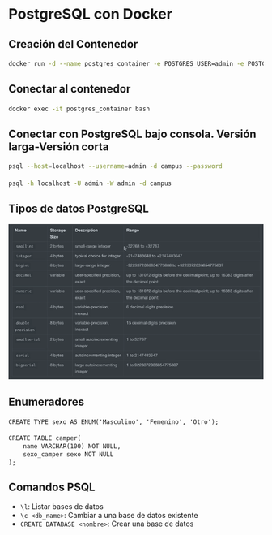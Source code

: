 # PostgreSQL con Docker

## Creación del Contenedor
```bash
docker run -d --name postgres_container -e POSTGRES_USER=admin -e POSTGRES_PASSWORD=admin -e POSTGRES_DB=campus -p 5433:5432 -v pgdata:/var/lib/postgresql/data --restart=unless-stopped postgres:15
```

## Conectar al contenedor
```bash
docker exec -it postgres_container bash
```

## Conectar con PostgreSQL bajo consola. Versión larga-Versión corta
```bash
psql --host=localhost --username=admin -d campus --password

psql -h localhost -U admin -W admin -d campus
```

## Tipos de datos PostgreSQL
![alt text](image.png)

## Enumeradores
```pgsql
CREATE TYPE sexo AS ENUM('Masculino', 'Femenino', 'Otro');

CREATE TABLE camper(
    name VARCHAR(100) NOT NULL,
    sexo_camper sexo NOT NULL
);
```

## Comandos PSQL
- `\l`: Listar bases de datos
- `\c <db_name>`: Cambiar a una base de datos existente
- `CREATE DATABASE <nombre>`: Crear una base de datos